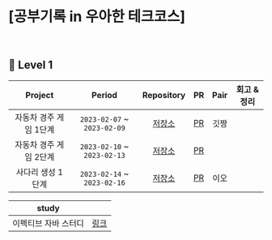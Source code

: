 
# [공부기록 in 우아한 테크코스]


<br>

## 🍏 Level 1

| Project | Period | Repository | PR | Pair | 회고 & 정리 |
|:---:|:---:|:---:|:---:|:---:|:---:|
|자동차 경주 게임 1단계|`2023-02-07` ~ `2023-02-09`|[저장소](https://github.com/hectick/java-racingcar/tree/hectick)|[PR](https://github.com/woowacourse/java-racingcar/pull/493)|깃짱| |
|자동차 경주 게임 2단계|`2023-02-10` ~ `2023-02-13`|[저장소](https://github.com/hectick/java-racingcar/tree/hectick) |[PR](https://github.com/woowacourse/java-racingcar/pull/552)| | |
|사다리 생성 1단계|`2023-02-14` ~ `2023-02-16`|[저장소](https://github.com/hectick/java-ladder/tree/hectick) |[PR](https://github.com/woowacourse/java-ladder/pull/122)|이오| |

|study| |
|:---:|:---:|
|이펙티브 자바 스터디|[링크](https://github.com/eunkeeee/2023-effective-java)|

<br>

<br>


<br/>
